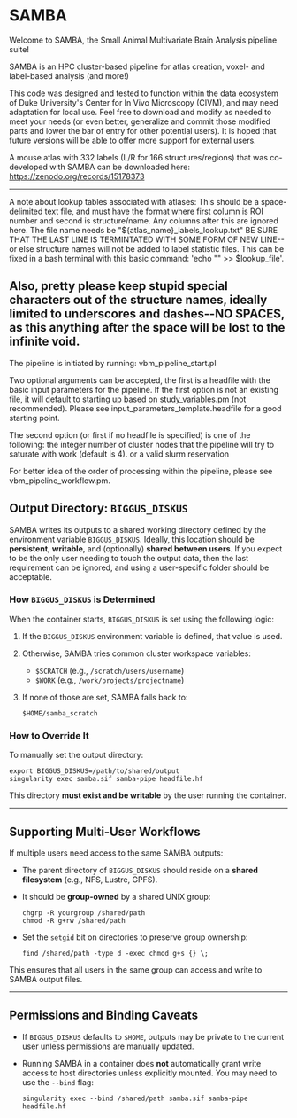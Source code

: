 # SAMBA
Welcome to SAMBA, the Small Animal Multivariate Brain Analysis pipeline suite!

SAMBA is an HPC cluster-based pipeline for atlas creation, voxel- and label-based analysis (and more!)

This code was designed and tested to function within the data ecosystem of Duke University's Center for In Vivo Microscopy (CIVM), and may need adaptation for local use.  Feel free to download and modify as needed to meet your needs (or even better, generalize and commit those modified parts and lower the bar of entry for other potential users).
It is hoped that future versions will be able to offer more support for external users.

A mouse atlas with 332 labels (L/R for 166 structures/regions) that was co-developed with SAMBA can be downloaded here:
https://zenodo.org/records/15178373

------
A note about lookup tables associated with atlases:
This should be a space-delimited text file, and must have the format where first column is ROI number and second is structure/name.  Any columns after this are ignored here.
The file name needs be "${atlas_name}_labels_lookup.txt"
BE SURE THAT THE LAST LINE IS TERMINTATED WITH SOME FORM OF NEW LINE--or else structure names will not be added to label statistic files.
This can be fixed in a bash terminal with this basic command:
'echo "" >> $lookup_file'.

Also, pretty please keep stupid special characters out of the structure names, ideally limited to underscores and dashes--NO SPACES, as this anything after the space will be lost to the infinite void.
------



The pipeline is initiated by running:
vbm_pipeline_start.pl

Two optional arguments can be accepted, the first is a headfile with the basic input parameters for the pipeline.  If the first option is not an existing file, it will default to starting up based on study_variables.pm (not recommended).  Please see input_parameters_template.headfile for a good starting point.

The second option (or first if no headfile is specified) is one of the following:
the integer number of cluster nodes that the pipeline will try to saturate with work (default is 4).
or
a valid slurm reservation

For better idea of the order of processing within the pipeline, please see vbm_pipeline_workflow.pm.

## Output Directory: `BIGGUS_DISKUS`

SAMBA writes its outputs to a shared working directory defined by the environment variable `BIGGUS_DISKUS`. Ideally, this location should be **persistent**, **writable**, and (optionally) **shared between users**. If you expect to be the only user needing to touch the output data, then the last requirement can be ignored, and using a user-specific folder should be acceptable.

### How `BIGGUS_DISKUS` is Determined

When the container starts, `BIGGUS_DISKUS` is set using the following logic:

1. If the `BIGGUS_DISKUS` environment variable is defined, that value is used.
2. Otherwise, SAMBA tries common cluster workspace variables:
   - `$SCRATCH` (e.g., `/scratch/users/username`)
   - `$WORK` (e.g., `/work/projects/projectname`)
3. If none of those are set, SAMBA falls back to:

   ```
   $HOME/samba_scratch
   ```

### How to Override It

To manually set the output directory:

```
export BIGGUS_DISKUS=/path/to/shared/output
singularity exec samba.sif samba-pipe headfile.hf
```

This directory **must exist and be writable** by the user running the container.

---

## Supporting Multi-User Workflows

If multiple users need access to the same SAMBA outputs:

- The parent directory of `BIGGUS_DISKUS` should reside on a **shared filesystem** (e.g., NFS, Lustre, GPFS).
- It should be **group-owned** by a shared UNIX group:

  ```
  chgrp -R yourgroup /shared/path
  chmod -R g+rw /shared/path
  ```

- Set the `setgid` bit on directories to preserve group ownership:

  ```
  find /shared/path -type d -exec chmod g+s {} \;
  ```

This ensures that all users in the same group can access and write to SAMBA output files.

---

## Permissions and Binding Caveats

- If `BIGGUS_DISKUS` defaults to `$HOME`, outputs may be private to the current user unless permissions are manually updated.
- Running SAMBA in a container does **not** automatically grant write access to host directories unless explicitly mounted. You may need to use the `--bind` flag:

  ```
  singularity exec --bind /shared/path samba.sif samba-pipe headfile.hf
  ```
